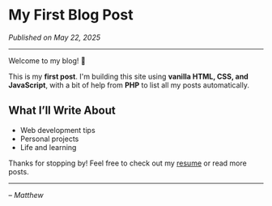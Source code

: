 <!--
title: My First Blog Post
date: 05-22-2025
tags: javascript, webdev
-->
# My First Blog Post

*Published on May 22, 2025*

---

Welcome to my blog! 🎉

This is my **first post**. I'm building this site using **vanilla HTML, CSS, and JavaScript**, with a bit of help from **PHP** to list all my posts automatically.

## What I’ll Write About

- Web development tips
- Personal projects
- Life and learning

Thanks for stopping by! Feel free to check out my [resume](./documents/resume.html) or read more posts.

---

*– Matthew*
